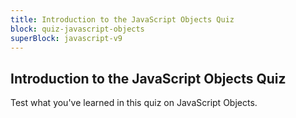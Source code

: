 ```yaml
---
title: Introduction to the JavaScript Objects Quiz
block: quiz-javascript-objects
superBlock: javascript-v9
---
```


## Introduction to the JavaScript Objects Quiz

Test what you've learned in this quiz on JavaScript Objects.
